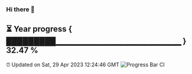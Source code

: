 ### Hi there 👋
⏳ Year progress { █████████▁▁▁▁▁▁▁▁▁▁▁▁▁▁▁▁▁▁▁▁▁ } 32.47 %
---
⏰ Updated on Sat, 29 Apr 2023 12:24:46 GMT
![Progress Bar CI](https://github.com/liununu/liununu/workflows/Progress%20Bar%20CI/badge.svg)
